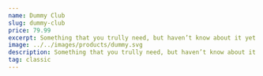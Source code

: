 ```yaml
---
name: Dummy Club
slug: dummy-club
price: 79.99
excerpt: Something that you trully need, but haven’t know about it yet
image: ../../images/products/dummy.svg
description: Something that you trully need, but haven’t know about it yet. Multiple winner of Community Awarads.
tag: classic
---
```

